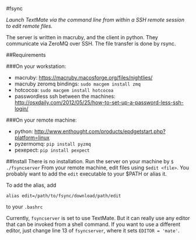 #fsync

*Launch TextMate via the command line from within a SSH remote session
to edit remote files.*

The server is written in macruby, and the client in python. They communicate
via ZeroMQ over SSH. The file transfer is done by rsync.

##Requirements

###On your workstation:
- macruby: https://macruby.macosforge.org/files/nightlies/
- macruby zeromq bindings: `sudo macgem install zmq`
- hotcocoa: `sudo macgem install hotcocoa`
- passwordless ssh between the machines: http://osxdaily.com/2012/05/25/how-to-set-up-a-password-less-ssh-login/

###On your remote machine:
- python: http://www.enthought.com/products/epdgetstart.php?platform=linux
- pyzermomq: `pip install pyzmq`
- pexepect: `pip install pexpect`


##Install
There is no installation. Run the server on your machine by `$ ./fsyncserver`
From your remote machine, edit files using `$edit <file>`. You probably want to 
add the `edit` executable to your $PATH or alias it.

To add the alias, add

```
alias edit=/path/to/fsync/download/path/edit
```

to your `.bashrc`

Currently, `fsyncserver` is set to use TextMate. But it can really use any editor
that can be invoked from a shell command. If you want to use a different editor, just
change line 13 of `fsyncserver`, where it sets `EDITOR = 'mate'`.